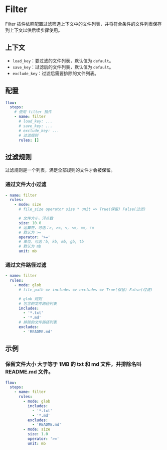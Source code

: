 # Filter

Filter 插件依照配置过滤筛选上下文中的文件列表，并将符合条件的文件列表保存到上下文以供后续步骤使用。

## 上下文

- `load_key`：要过滤的文件列表，默认值为 `default`。
- `save_key`：过滤后的文件列表，默认值为 `default`。
- `exclude_key`：过滤后需要排除的文件列表。

## 配置

```yaml
flow:
  steps:
    # 使用 filter 插件
    - name: filter
      # load_key: ...
      # save_key: ...
      # exclude_key: ...
      # 过滤规则
      rules: []
```

## 过滤规则

过滤规则是一个列表，满足全部规则的文件才会被保留。

### 通过文件大小过滤

```yaml
- name: filter
  rules:
    - mode: size
      # file_size operator size * unit => True(保留) False(过滤)

      # 文件大小，浮点数
      size: 10.0
      # 运算符，可选：>, >=, <, <=, ==, !=
      # 默认为 >=
      operator: '>='
      # 单位，可选：b, kb, mb, gb, tb
      # 默认为 mb
      unit: mb
```

### 通过文件路径过滤

```yaml
- name: filter
  rules:
    - mode: glob
      # file_path => includes => excludes => True(保留) False(过滤)

      # glob 规则
      # 包含的文件路径列表
      includes:
        - '*.txt'
        - '*.md'
      # 排除的文件路径列表
      excludes:
        - 'README.md'
```

## 示例

### 保留文件大小 大于等于 1MB 的 txt 和 md 文件，并排除名叫 README.md 文件。

```yaml
flow:
  steps:
    - name: filter
      rules:
        - mode: glob
          includes:
            - '*.txt'
            - '*.md'
          excludes:
            - 'README.md'
        - mode: size
          size: 1.0
          operator: '>='
          unit: mb
```